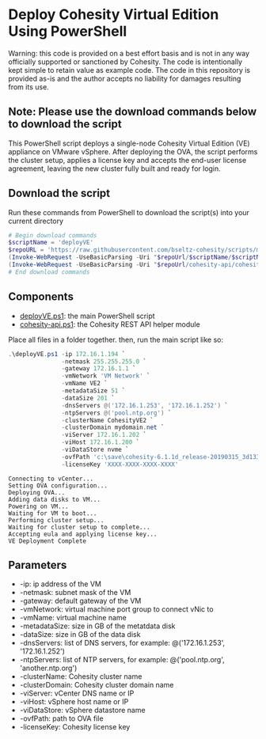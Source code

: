 # Deploy Cohesity Virtual Edition Using PowerShell

Warning: this code is provided on a best effort basis and is not in any way officially supported or sanctioned by Cohesity. The code is intentionally kept simple to retain value as example code. The code in this repository is provided as-is and the author accepts no liability for damages resulting from its use.

## Note: Please use the download commands below to download the script

This PowerShell script deploys a single-node Cohesity Virtual Edition (VE) appliance on VMware vSphere. After deploying the OVA, the script performs the cluster setup, applies a license key and accepts the end-user license agreement, leaving the new cluster fully built and ready for login.

## Download the script

Run these commands from PowerShell to download the script(s) into your current directory

```powershell
# Begin download commands
$scriptName = 'deployVE'
$repoURL = 'https://raw.githubusercontent.com/bseltz-cohesity/scripts/master/powershell'
(Invoke-WebRequest -UseBasicParsing -Uri "$repoUrl/$scriptName/$scriptName.ps1").content | Out-File "$scriptName.ps1"; (Get-Content "$scriptName.ps1") | Set-Content "$scriptName.ps1"
(Invoke-WebRequest -UseBasicParsing -Uri "$repoUrl/cohesity-api/cohesity-api.ps1").content | Out-File cohesity-api.ps1; (Get-Content cohesity-api.ps1) | Set-Content cohesity-api.ps1
# End download commands
```

## Components

* [deployVE.ps1](https://raw.githubusercontent.com/bseltz-cohesity/scripts/master/powershell/deployVE/deployVE.ps1): the main PowerShell script
* [cohesity-api.ps1](https://raw.githubusercontent.com/bseltz-cohesity/scripts/master/powershell/cohesity-api/cohesity-api.ps1): the Cohesity REST API helper module

Place all files in a folder together. then, run the main script like so:

```powershell
.\deployVE.ps1 -ip 172.16.1.194 `
               -netmask 255.255.255.0 `
               -gateway 172.16.1.1 `
               -vmNetwork 'VM Network' `
               -vmName VE2 `
               -metadataSize 51 `
               -dataSize 201 `
               -dnsServers @('172.16.1.253', '172.16.1.252') `
               -ntpServers @('pool.ntp.org') `
               -clusterName CohesityVE2 `
               -clusterDomain mydomain.net `
               -viServer 172.16.1.202 `
               -viHost 172.16.1.200 `
               -viDataStore nvme `
               -ovfPath 'c:\save\cohesity-6.1.1d_release-20190315_3d1332e6.ova' `
               -licenseKey 'XXXX-XXXX-XXXX-XXXX'
```

```text
Connecting to vCenter...
Setting OVA configuration...
Deploying OVA...
Adding data disks to VM...
Powering on VM...
Waiting for VM to boot...
Performing cluster setup...
Waiting for cluster setup to complete...
Accepting eula and applying license key...
VE Deployment Complete
```

## Parameters

* -ip: ip address of the VM
* -netmask: subnet mask of the VM
* -gateway: default gateway of the VM
* -vmNetwork: virtual machine port group to connect vNic to
* -vmName: virtual machine name
* -metadataSize: size in GB of the metatdata disk
* -dataSize: size in GB of the data disk
* -dnsServers: list of DNS servers, for example: @('172.16.1.253', '172.16.1.252')
* -ntpServers: list of NTP servers, for example: @('pool.ntp.org', 'another.ntp.org')
* -clusterName: Cohesity cluster name
* -clusterDomain: Cohesity cluster domain name
* -viServer: vCenter DNS name or IP
* -viHost: vSphere host name or IP
* -viDataStore: vSphere datastore name
* -ovfPath: path to OVA file
* -licenseKey: Cohesity license key
